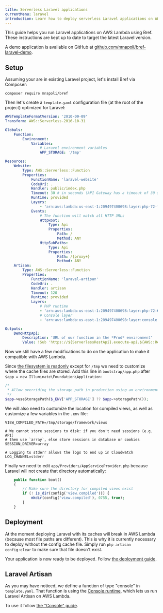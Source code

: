 ```yaml
---
title: Serverless Laravel applications
currentMenu: laravel
introduction: Learn how to deploy serverless Laravel applications on AWS Lambda using Bref.
---
```


This guide helps you run Laravel applications on AWS Lambda using Bref. These instructions are kept up to date to target the latest Laravel version.

A demo application is available on GitHub at [github.com/mnapoli/bref-laravel-demo](https://github.com/mnapoli/bref-laravel-demo).

## Setup

Assuming your are in existing Laravel project, let's install Bref via Composer:

```
composer require mnapoli/bref
```

Then let's create a `template.yaml` configuration file (at the root of the project) optimized for Laravel:

```yaml
AWSTemplateFormatVersion: '2010-09-09'
Transform: AWS::Serverless-2016-10-31

Globals:
    Function:
        Environment:
            Variables:
                # Laravel environment variables
                APP_STORAGE: '/tmp'

Resources:
    Website:
        Type: AWS::Serverless::Function
        Properties:
            FunctionName: 'laravel-website'
            CodeUri: .
            Handler: public/index.php
            Timeout: 30 # in seconds (API Gateway has a timeout of 30 seconds)
            Runtime: provided
            Layers:
                - 'arn:aws:lambda:us-east-1:209497400698:layer:php-72-fpm:6'
            Events:
                # The function will match all HTTP URLs
                HttpRoot:
                    Type: Api
                    Properties:
                        Path: /
                        Method: ANY
                HttpSubPaths:
                    Type: Api
                    Properties:
                        Path: /{proxy+}
                        Method: ANY
    Artisan:
        Type: AWS::Serverless::Function
        Properties:
            FunctionName: 'laravel-artisan'
            CodeUri: .
            Handler: artisan
            Timeout: 120
            Runtime: provided
            Layers:
                # PHP runtime
                - 'arn:aws:lambda:us-east-1:209497400698:layer:php-72:6'
                # Console layer
                - 'arn:aws:lambda:us-east-1:209497400698:layer:console:6'

Outputs:
    DemoHttpApi:
        Description: 'URL of our function in the *Prod* environment'
        Value: !Sub 'https://${ServerlessRestApi}.execute-api.${AWS::Region}.amazonaws.com/Prod/'
```

Now we still have a few modifications to do on the application to make it compatible with AWS Lambda.

Since [the filesystem is readonly](/docs/environment/storage.md) except for `/tmp` we need to customize where the cache files are stored. Add this line in `bootstrap/app.php` after `$app = new Illuminate\Foundation\Application`:

```php
/*
 * Allow overriding the storage path in production using an environment variable.
 */
$app->useStoragePath($_ENV['APP_STORAGE'] ?? $app->storagePath());
```

We will also need to customize the location for compiled views, as well as customize a few variables in the `.env` file:

```dotenv
VIEW_COMPILED_PATH=/tmp/storage/framework/views

# We cannot store sessions to disk: if you don't need sessions (e.g. API)
# then use `array`, else store sessions in database or cookies
SESSION_DRIVER=array

# Logging to stderr allows the logs to end up in Cloudwatch
LOG_CHANNEL=stderr
```

Finally we need to edit `app/Providers/AppServiceProvider.php` because Laravel will not create that directory automatically:

```php
    public function boot()
    {
        // Make sure the directory for compiled views exist
        if (! is_dir(config('view.compiled'))) {
            mkdir(config('view.compiled'), 0755, true);
        }
    }
```

## Deployment

At the moment deploying Laravel with its caches will break in AWS Lambda (because most file paths are different). This is why it is currently necessary to deploy without the config cache file. Simply run `php artisan config:clear` to make sure that file doesn't exist.

Your application is now ready to be deployed. Follow [the deployment guide](/docs/deploy.md#deploying-with-sam).

## Laravel Artisan

As you may have noticed, we define a function of type "console" in `template.yaml`. That function is using the [Console runtime](/docs/runtimes/console.md), which lets us run Laravel Artisan on AWS Lambda.

To use it follow [the "Console" guide](/docs/runtimes/console.md).
